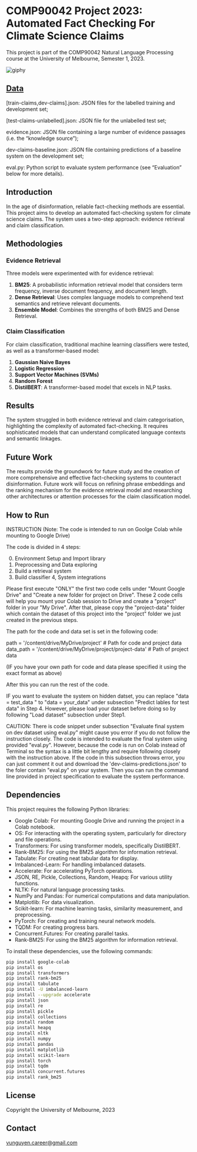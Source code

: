 # COMP90042 Project 2023: Automated Fact Checking For Climate Science Claims

This project is part of the COMP90042 Natural Language Processing course at the University of Melbourne, Semester 1, 2023.

![giphy](https://github.com/qvunguyen/automated_fact_checking_system/assets/125786884/7a936c57-ee06-4297-8fca-6a955e2d2236)

## [Data](https://drive.google.com/drive/folders/1ytu9cuuy72Xqp5WS2qzvflwKsqMoA96b?usp=drive_link)

[train-claims,dev-claims].json: JSON files for the labelled training and development set;

[test-claims-unlabelled].json: JSON file for the unlabelled test set; 

evidence.json: JSON file containing a large number of evidence passages (i.e. the “knowledge source”); 

dev-claims-baseline.json: JSON file containing predictions of a baseline system on the development set; 

eval.py: Python script to evaluate system performance (see “Evaluation” below for more details).

## Introduction

In the age of disinformation, reliable fact-checking methods are essential. This project aims to develop an automated fact-checking system for climate science claims. The system uses a two-step approach: evidence retrieval and claim classification.

## Methodologies

### Evidence Retrieval

Three models were experimented with for evidence retrieval:

1. **BM25**: A probabilistic information retrieval model that considers term frequency, inverse document frequency, and document length.
2. **Dense Retrieval**: Uses complex language models to comprehend text semantics and retrieve relevant documents.
3. **Ensemble Model**: Combines the strengths of both BM25 and Dense Retrieval.

### Claim Classification

For claim classification, traditional machine learning classifiers were tested, as well as a transformer-based model:

1. **Gaussian Naive Bayes**
2. **Logistic Regression**
3. **Support Vector Machines (SVMs)**
4. **Random Forest**
5. **DistilBERT**: A transformer-based model that excels in NLP tasks.

## Results

The system struggled in both evidence retrieval and claim categorisation, highlighting the complexity of automated fact-checking. It requires sophisticated models that can understand complicated language contexts and semantic linkages.

## Future Work

The results provide the groundwork for future study and the creation of more comprehensive and effective fact-checking systems to counteract disinformation. Future work will focus on refining phrase embeddings and the ranking mechanism for the evidence retrieval model and researching other architectures or attention processes for the claim classification model.

## How to Run

INSTRUCTION (Note: The code is intended to run on Goolge Colab while mounting to Google Drive)

The code is divided in 4 steps:

0. Environment Setup and Import library
1. Preprocessing and Data exploring
2. Build a retrieval system
3. Build classifier
4, System integrations

Please first execute "ONLY" the first two code cells under "Mount Google Drive" and "Create a new folder for project on Drive".
These 2 code cells will help you mount your Colab session to Drive and create a "project" folder in your "My Drive".
After that, please copy the "project-data" folder which contain the dataset of this project into the "project" folder we just created in the previous steps.

The path for the code and data set is set in the following code:

path = '/content/drive/MyDrive/project' # Path for code and project data
data_path = '/content/drive/MyDrive/project/project-data' # Path of project data

(IF you have your own path for code and data please specified it using the exact format as above)

After this you can run the rest of the code.

IF you want to evaluate the system on hidden datset, you can replace "data = test_data " to "data = your_data" under subsection "Predict lables for test data" in Step 4.
However, please load your dataset before doing so by following "Load dataset" subsection under Step1.

CAUTION: There is code snippet under subsection "Evaluate final system on dev dataset using eval.py" might cause you error if you do not follow the instruction closely. The code is intended to evaluate the final system using provided "eval.py". However, because the code is run on Colab instead of Terminal so the syntax is a little bit lengthy and require following closely with the instruction above. If the code in this subsection throws error, you can just comment it out and download the 'dev-claims-predictions.json' to the foler contain "eval.py" on your system. Then you can run the command line provided in project specification to evaluate the system performance.

## Dependencies

This project requires the following Python libraries:

- Google Colab: For mounting Google Drive and running the project in a Colab notebook.
- OS: For interacting with the operating system, particularly for directory and file operations.
- Transformers: For using transformer models, specifically DistilBERT.
- Rank-BM25: For using the BM25 algorithm for information retrieval.
- Tabulate: For creating neat tabular data for display.
- Imbalanced-Learn: For handling imbalanced datasets.
- Accelerate: For accelerating PyTorch operations.
- JSON, RE, Pickle, Collections, Random, Heapq: For various utility functions.
- NLTK: For natural language processing tasks.
- NumPy and Pandas: For numerical computations and data manipulation.
- Matplotlib: For data visualization.
- Scikit-learn: For machine learning tasks, similarity measurement, and preprocessing.
- PyTorch: For creating and training neural network models.
- TQDM: For creating progress bars.
- Concurrent.Futures: For creating parallel tasks.
- Rank-BM25: For using the BM25 algorithm for information retrieval.

To install these dependencies, use the following commands:

```bash
pip install google-colab
pip install os
pip install transformers
pip install rank-bm25
pip install tabulate
pip install -U imbalanced-learn
pip install --upgrade accelerate
pip install json
pip install re
pip install pickle
pip install collections
pip install random
pip install heapq
pip install nltk
pip install numpy
pip install pandas
pip install matplotlib
pip install scikit-learn
pip install torch
pip install tqdm
pip install concurrent.futures
pip install rank_bm25
```
## License

Copyright the University of Melbourne, 2023

## Contact

vunguyen.career@gmail.com
